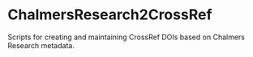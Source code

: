 # ChalmersResearch2CrossRef
Scripts for creating and maintaining CrossRef DOIs based on Chalmers Research metadata.

